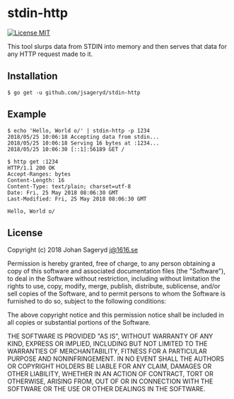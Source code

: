 # stdin-http

[![License MIT](https://img.shields.io/badge/license-MIT-lightgrey.svg?style=flat)](https://github.com/jsageryd/stdin-http#license)

This tool slurps data from STDIN into memory and then serves that data for any
HTTP request made to it.

## Installation
```
$ go get -u github.com/jsageryd/stdin-http
```

## Example
```
$ echo 'Hello, World o/' | stdin-http -p 1234
2018/05/25 10:06:18 Accepting data from stdin...
2018/05/25 10:06:18 Serving 16 bytes at :1234...
2018/05/25 10:06:30 [::1]:56189 GET /
```

```
$ http get :1234
HTTP/1.1 200 OK
Accept-Ranges: bytes
Content-Length: 16
Content-Type: text/plain; charset=utf-8
Date: Fri, 25 May 2018 08:06:30 GMT
Last-Modified: Fri, 25 May 2018 08:06:30 GMT

Hello, World o/

```

## License
Copyright (c) 2018 Johan Sageryd <j@1616.se>

Permission is hereby granted, free of charge, to any person obtaining a copy of
this software and associated documentation files (the "Software"), to deal in
the Software without restriction, including without limitation the rights to
use, copy, modify, merge, publish, distribute, sublicense, and/or sell copies of
the Software, and to permit persons to whom the Software is furnished to do so,
subject to the following conditions:

The above copyright notice and this permission notice shall be included in all
copies or substantial portions of the Software.

THE SOFTWARE IS PROVIDED "AS IS", WITHOUT WARRANTY OF ANY KIND, EXPRESS OR
IMPLIED, INCLUDING BUT NOT LIMITED TO THE WARRANTIES OF MERCHANTABILITY, FITNESS
FOR A PARTICULAR PURPOSE AND NONINFRINGEMENT. IN NO EVENT SHALL THE AUTHORS OR
COPYRIGHT HOLDERS BE LIABLE FOR ANY CLAIM, DAMAGES OR OTHER LIABILITY, WHETHER
IN AN ACTION OF CONTRACT, TORT OR OTHERWISE, ARISING FROM, OUT OF OR IN
CONNECTION WITH THE SOFTWARE OR THE USE OR OTHER DEALINGS IN THE SOFTWARE.
